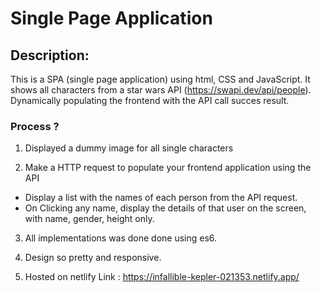 # Single Page Application

## Description:

This is a SPA (single page application) using html, CSS and JavaScript. It shows all characters from a star wars API (https://swapi.dev/api/people). Dynamically populating the frontend with the API call succes result.

### Process ?

1. Displayed a dummy image for all single characters

2. Make a HTTP request to populate your frontend application using the API

- Display a list with the names of each person from the API request.
- On Clicking any name, display the details of that user on the screen, with name, gender, height only.

3. All implementations was done done using es6.

4. Design so pretty and responsive.

5. Hosted on netlify
   Link : https://infallible-kepler-021353.netlify.app/
